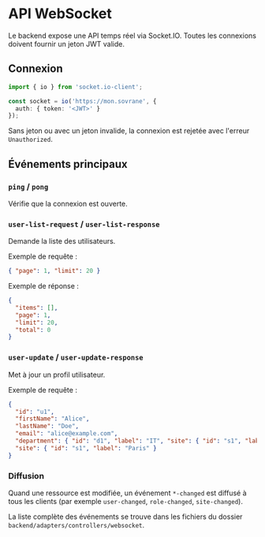 # API WebSocket

Le backend expose une API temps réel via Socket.IO. Toutes les connexions doivent fournir un jeton JWT valide.

## Connexion

```ts
import { io } from 'socket.io-client';

const socket = io('https://mon.sovrane', {
  auth: { token: '<JWT>' }
});
```

Sans jeton ou avec un jeton invalide, la connexion est rejetée avec l'erreur `Unauthorized`.

## Événements principaux

### `ping` / `pong`
Vérifie que la connexion est ouverte.

### `user-list-request` / `user-list-response`
Demande la liste des utilisateurs.

Exemple de requête :
```json
{ "page": 1, "limit": 20 }
```

Exemple de réponse :
```json
{
  "items": [],
  "page": 1,
  "limit": 20,
  "total": 0
}
```

### `user-update` / `user-update-response`
Met à jour un profil utilisateur.

Exemple de requête :
```json
{
  "id": "u1",
  "firstName": "Alice",
  "lastName": "Doe",
  "email": "alice@example.com",
  "department": { "id": "d1", "label": "IT", "site": { "id": "s1", "label": "Paris" } },
  "site": { "id": "s1", "label": "Paris" }
}
```

### Diffusion

Quand une ressource est modifiée, un événement `*-changed` est diffusé à tous les clients (par exemple `user-changed`, `role-changed`, `site-changed`).

La liste complète des événements se trouve dans les fichiers du dossier `backend/adapters/controllers/websocket`.
